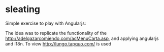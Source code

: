 sleating
========

Simple exercise to play with Angularjs: 


The idea was to replicate the functionality of the http://adelgazarcomiendo.com/acMenuCarta.asp, 
and applying angularjs and i18n. To view http://lungo.tapquo.com/ is used


